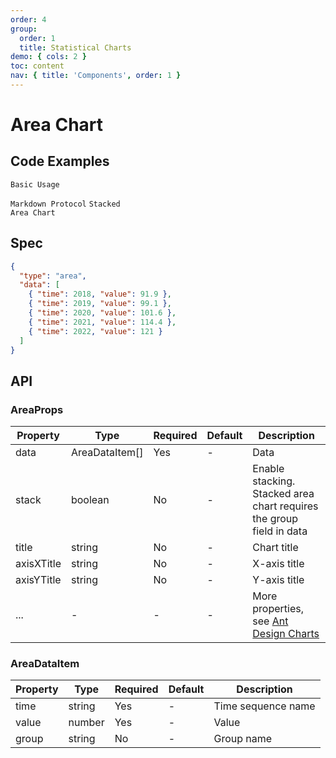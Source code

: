 ```yaml
---
order: 4
group:
  order: 1
  title: Statistical Charts
demo: { cols: 2 }
toc: content
nav: { title: 'Components', order: 1 }
---
```


# Area Chart

## Code Examples

<code src="./demos/common">Basic Usage</code>

<code src="./demos/markdown">Markdown Protocol</code>
<code src="./demos/stack" description="Pass an extra field in data and set stack to true">Stacked Area Chart</code>

## Spec

```json
{
  "type": "area",
  "data": [
    { "time": 2018, "value": 91.9 },
    { "time": 2019, "value": 99.1 },
    { "time": 2020, "value": 101.6 },
    { "time": 2021, "value": 114.4 },
    { "time": 2022, "value": 121 }
  ]
}
```

## API

### AreaProps

| Property   | Type           | Required | Default | Description                                                                                             |
| ---------- | -------------- | -------- | ------- | ------------------------------------------------------------------------------------------------------- |
| data       | AreaDataItem[] | Yes      | -       | Data                                                                                                    |
| stack      | boolean        | No       | -       | Enable stacking. Stacked area chart requires the group field in data                                    |
| title      | string         | No       | -       | Chart title                                                                                             |
| axisXTitle | string         | No       | -       | X-axis title                                                                                            |
| axisYTitle | string         | No       | -       | Y-axis title                                                                                            |
| ...        | -              | -        | -       | More properties, see [Ant Design Charts](https://ant-design-charts.antgroup.com/options/plots/overview) |

### AreaDataItem

| Property | Type   | Required | Default | Description        |
| -------- | ------ | -------- | ------- | ------------------ |
| time     | string | Yes      | -       | Time sequence name |
| value    | number | Yes      | -       | Value              |
| group    | string | No       | -       | Group name         |
